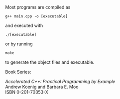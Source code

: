 Most programs are compiled as

`g++ main.cpp -o [executable]`

and executed with

`./[executable]`

or by running

`make`

to generate the object files and executable.

Book Series:


*Accelerated C++: Practical Programming by Example*  
Andrew Koenig and Barbara E. Moo  
ISBN 0-201-70353-X  


